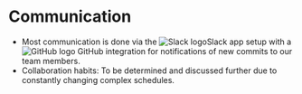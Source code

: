 # Communication

* Most communication is done via the ![Slack logo](https://avatars2.githubusercontent.com/u/6911160?s=18&v=4)Slack app setup with a ![GitHub logo](https://avatars1.githubusercontent.com/u/9919?s=18&v=4) GitHub integration for notifications of new commits to our team members.
* Collaboration habits: To be determined and discussed further due to constantly changing complex schedules.
